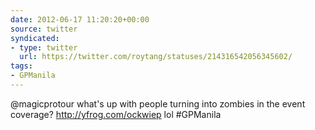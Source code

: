 ```yaml
---
date: 2012-06-17 11:20:20+00:00
source: twitter
syndicated:
- type: twitter
  url: https://twitter.com/roytang/statuses/214316542056345602/
tags:
- GPManila
---
```


@magicprotour  what's up with people turning into zombies in the event coverage? http://yfrog.com/ockwiep lol #GPManila